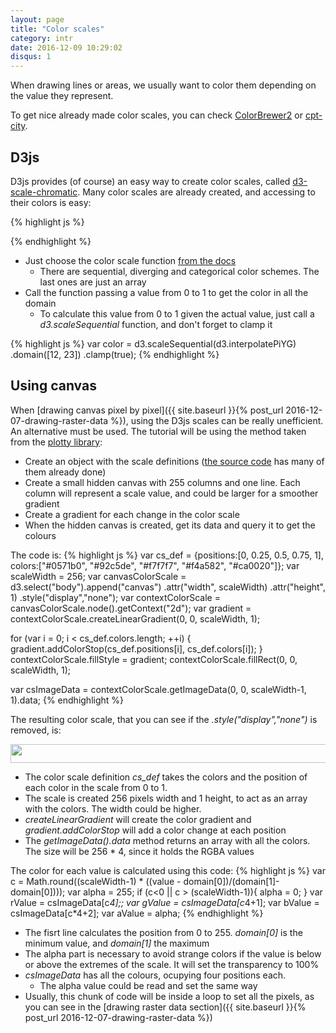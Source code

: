 ```yaml
---
layout: page
title: "Color scales"
category: intr
date: 2016-12-09 10:29:02
disqus: 1
---
```

When drawing lines or areas, we usually want to color them depending on the value they represent.

To get nice already made color scales, you can check [ColorBrewer2](https://developer.mozilla.org/en-US/docs/Web/SVG/Tutorial/Paths) or [cpt-city](http://soliton.vm.bytemark.co.uk/pub/cpt-city/).

D3js
----
D3js provides (of course) an easy way to create color scales, called [d3-scale-chromatic](https://github.com/d3/d3-scale-chromatic). Many color scales are already created, and accessing to their colors is easy:

{% highlight js %}
<script src="https://d3js.org/d3.v4.min.js"></script>
<script src="https://d3js.org/d3-scale-chromatic.v1.min.js"></script>
<script>
var yellow = d3.interpolateYlGn(0), // "rgb(255, 255, 229)"
    yellowGreen = d3.interpolateYlGn(0.5), // "rgb(120, 197, 120)"
    green = d3.interpolateYlGn(1); // "rgb(0, 69, 41)"
</script>
{% endhighlight %}

* Just choose the color scale function [from the docs](https://github.com/d3/d3-scale-chromatic)
  * There are sequential, diverging and categorical color schemes. The last ones are just an array
* Call the function passing a value from 0 to 1 to get the color in all the domain
  * To calculate this value from 0 to 1 given the actual value, just call a *d3.scaleSequential* function, and don't forget to clamp it

{% highlight js %}
var color = d3.scaleSequential(d3.interpolatePiYG)
.domain([12, 23])
.clamp(true);
{% endhighlight %}

Using canvas
------------
When [drawing canvas pixel by pixel]({{ site.baseurl }}{% post_url 2016-12-07-drawing-raster-data %}), using the D3js scales can be really unefficient. An alternative must be used. The tutorial will be using the method taken from the [plotty library](https://github.com/santilland/plotty):

* Create an object with the scale definitions ([the source code](https://github.com/santilland/plotty/blob/master/src/plotty.js) has many of them already done)
* Create a small hidden canvas with 255 columns and one line. Each column will represent a scale value, and could be larger for a smoother gradient
* Create a gradient for each change in the color scale
* When the hidden canvas is created, get its data and query it to get the colours

The code is:
{% highlight js %}
var cs_def = {positions:[0, 0.25, 0.5, 0.75, 1], colors:["#0571b0", "#92c5de", "#f7f7f7", "#f4a582", "#ca0020"]};
var scaleWidth = 256;
var canvasColorScale = d3.select("body").append("canvas")
    .attr("width", scaleWidth)
    .attr("height", 1)
    .style("display","none");
var contextColorScale = canvasColorScale.node().getContext("2d");
var gradient = contextColorScale.createLinearGradient(0, 0, scaleWidth, 1);

for (var i = 0; i < cs_def.colors.length; ++i) {
  gradient.addColorStop(cs_def.positions[i], cs_def.colors[i]);
}
contextColorScale.fillStyle = gradient;
contextColorScale.fillRect(0, 0, scaleWidth, 1);

var csImageData = contextColorScale.getImageData(0, 0, scaleWidth-1, 1).data;
{% endhighlight %}

The resulting color scale, that you can see if the *.style("display","none")* is removed, is:

<img src="{{ site.baseurl }}/images/color-scale/sample-scale.png" width="512" height="30" />

* The color scale definition *cs_def* takes the colors and the position of each color in the scale from 0 to 1.
* The scale is created 256 pixels width and 1 height, to act as an array with the colors. The width could be higher.
* *createLinearGradient* will create the color gradient and *gradient.addColorStop* will add a color change at each position
* The *getImageData().data* method returns an array with all the colors. The size will be 256 * 4, since it holds the RGBA values

The color for each value is calculated using this code:
{% highlight js %}
var c = Math.round((scaleWidth-1) * ((value - domain[0])/(domain[1]-domain[0])));
var alpha = 255;
if (c<0 || c > (scaleWidth-1)){
  alpha = 0;
}
var rValue  = csImageData[c*4];;
var gValue   = csImageData[c*4+1];
var bValue   = csImageData[c*4+2];
var aValue = alpha;
{% endhighlight %}

* The fisrt line calculates the position from 0 to 255. *domain[0]* is the minimum value, and *domain[1]* the maximum
* The alpha part is necessary to avoid strange colors if the value is below or above the extremes of the scale. It will set the transparency to 100%
* *csImageData* has all the colours, ocupying four positions each.
  * The alpha value could be read and set the same way
* Usually, this chunk of code will be inside a loop to set all the pixels, as you can see in the [drawing raster data section]({{ site.baseurl }}{% post_url 2016-12-07-drawing-raster-data %})
